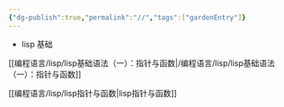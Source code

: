 ```yaml
---
{"dg-publish":true,"permalink":"//","tags":["gardenEntry"]}
---
```


- lisp 基础



[[编程语言/lisp/lisp基础语法（一）：指针与函数\|/编程语言/lisp/lisp基础语法（一）：指针与函数]]

[[编程语言/lisp/lisp指针与函数\|lisp指针与函数]]
